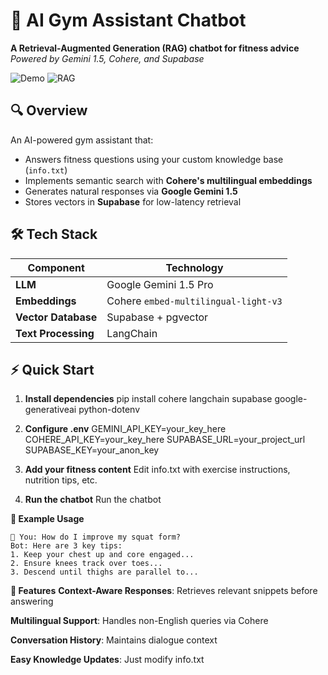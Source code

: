 # 💪 AI Gym Assistant Chatbot

**A Retrieval-Augmented Generation (RAG) chatbot for fitness advice**  
*Powered by Gemini 1.5, Cohere, and Supabase*

![Demo](https://img.shields.io/badge/Demo-Terminal_Interface-green) 
![RAG](https://img.shields.io/badge/Architecture-RAG-blue)

## 🔍 Overview
An AI-powered gym assistant that:
- Answers fitness questions using your custom knowledge base (`info.txt`)
- Implements semantic search with **Cohere's multilingual embeddings**
- Generates natural responses via **Google Gemini 1.5**
- Stores vectors in **Supabase** for low-latency retrieval

## 🛠️ Tech Stack
| Component          | Technology                          |
|--------------------|-------------------------------------|
| **LLM**            | Google Gemini 1.5 Pro               |
| **Embeddings**     | Cohere `embed-multilingual-light-v3`|
| **Vector Database**| Supabase + pgvector                 |
| **Text Processing**| LangChain                           |

## ⚡ Quick Start

1. **Install dependencies**
   pip install cohere langchain supabase google-generativeai python-dotenv

2. **Configure .env**
    GEMINI_API_KEY=your_key_here
    COHERE_API_KEY=your_key_here
    SUPABASE_URL=your_project_url
    SUPABASE_KEY=your_anon_key
    

3. **Add your fitness content**
    Edit info.txt with exercise instructions, nutrition tips, etc.
4. **Run the chatbot**
    Run the chatbot


**📖 Example Usage**

    💪 You: How do I improve my squat form?
    Bot: Here are 3 key tips:
    1. Keep your chest up and core engaged...
    2. Ensure knees track over toes...
    3. Descend until thighs are parallel to... 


**🎯 Features**
**Context-Aware Responses**: Retrieves relevant snippets before answering

**Multilingual Support**: Handles non-English queries via Cohere

**Conversation History**: Maintains dialogue context

**Easy Knowledge Updates**: Just modify info.txt    
